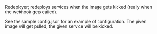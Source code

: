 Redeployer; redeploys services when the image gets kicked (really when the webhook gets called).

See the sample config.json for an example of configuration. The given image will get pulled, the given service will be kicked.
